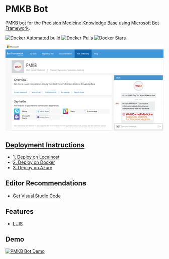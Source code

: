 # PMKB Bot

PMKB bot for the [Precision Medicine Knowledge Base](https://pmkb.weill.cornell.edu) using [Microsoft Bot Framework](https://dev.botframework.com/).

[![Docker Automated build](https://img.shields.io/docker/automated/jrottenberg/ffmpeg.svg)](https://hub.docker.com/r/elementolab/pmkb-bot/) [![Docker Pulls](https://img.shields.io/docker/pulls/elementolab/pmkb-bot.svg)](https://hub.docker.com/r/elementolab/pmkb-bot/) [![Docker Stars](https://img.shields.io/docker/stars/elementolab/pmkb-bot.svg)](https://hub.docker.com/r/elementolab/pmkb-bot/)

[![PMKB Bot](https://github.com/ElementoLab/pmkb-bot/raw/master/docs/images/PMKB_bot.png)](http://bots.botframework.com/bot?id=pmkb)

## [Deployment Instructions](docs/deployment_instructions.md)

- [1. Deploy on Localhost](docs/deployment_instructions.md#1-deploy-on-localhost)
- [2. Deploy on Docker](docs/deployment_instructions.md#2-deploy-using-docker)
- [3. Deploy on Azure](docs/deployment_instructions.md#3-deploy-to-azure)

## Editor Recommendations

- [Get Visual Studio Code](https://code.visualstudio.com/Download)

## Features

- [LUIS](https://luis.ai)

## Demo

[![PMKB Bot Demo](https://media.giphy.com/media/l0Iy1Rbs1TGPRwtj2/giphy.gif)](http://bots.botframework.com/bot?id=pmkb)